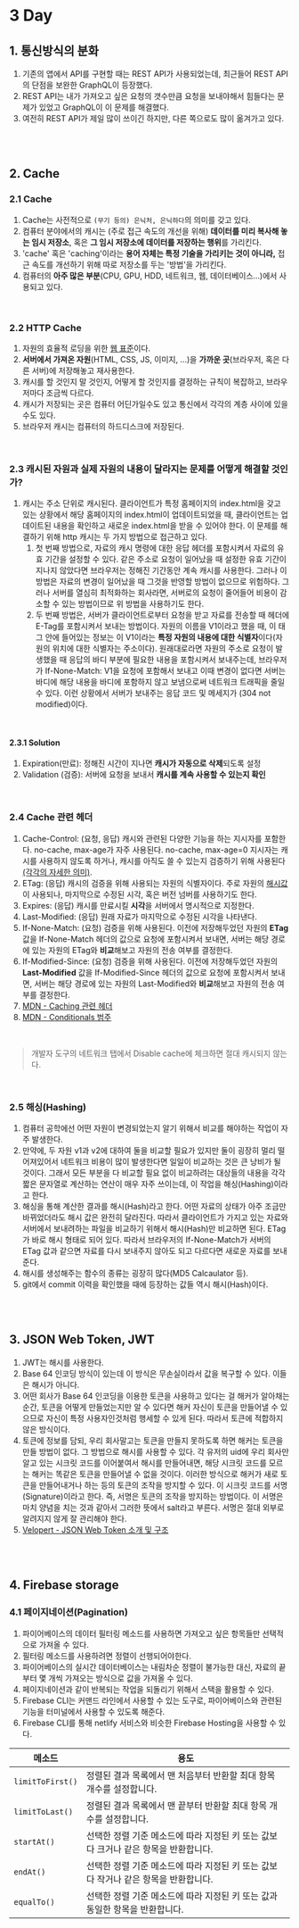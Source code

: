 # 3 Day

## 1. 통신방식의 분화

1. 기존의 앱에서 API를 구현할 때는 REST API가 사용되었는데, 최근들어 REST API의 단점을 보완한 GraphQL이 등장했다.
2. REST API는 내가 가져오고 싶은 요청의 갯수만큼 요청을 보내야해서 힘들다는 문제가 있었고 GraphQL이 이 문제를 해결했다.
3. 여전히 REST API가 제일 많이 쓰이긴 하지만, 다른 쪽으로도 많이 옮겨가고 있다.

<br />

<br />

## 2. Cache

### 2.1 Cache

1. Cache는 사전적으로 `(무기 등의) 은닉처, 은닉하다`의 의미를 갖고 있다.
2. 컴퓨터 분야에서의 캐시는 (주로 접근 속도의 개선을 위해) **데이터를 미리 복사해 놓는 임시 저장소**, 혹은 **그 임시 저장소에 데이터를 저장하는 행위**를 가리킨다.
3. 'cache' 혹은 'caching'이라는 **용어 자체는 특정 기술을 가리키는 것이 아니라,** 접근 속도를 개선하기 위해 따로 저장소를 두는 '방법'을 가리킨다.
4. 컴퓨터의 **아주 많은 부분**(CPU, GPU, HDD, 네트워크, 웹, 데이터베이스...)에서 사용되고 있다.

<br />

### 2.2 HTTP Cache

1. 자원의 효율적 로딩을 위한 [웹 표준](https://tools.ietf.org/html/rfc7234)이다.
2. **서버에서 가져온 자원**(HTML, CSS, JS, 이미지, ...)을 **가까운 곳**(브라우저, 혹은 다른 서버)에 저장해놓고 재사용한다.
3. 캐시를 할 것인지 말 것인지, 어떻게 할 것인지를 결정하는 규칙이 복잡하고, 브라우저마다 조금씩 다르다.
4. 캐시가 저장되는 곳은 컴퓨터 어딘가일수도 있고 통신에서 각각의 계층 사이에 있을수도 있다.
5. 브라우저 캐시는 컴퓨터의 하드디스크에 저장된다.

<br />

### 2.3 캐시된 자원과 실제 자원의 내용이 달라지는 문제를 어떻게 해결할 것인가?

1. 캐시는 주소 단위로 캐시된다. 클라이언트가 특정 홈페이지의 index.html을 갖고 있는 상황에서 해당 홈페이지의 index.html이 업데이트되었을 때, 클라이언트는 업데이트된 내용을 확인하고 새로운 index.html을 받을 수 있어야 한다. 이 문제를 해결하기 위해 http 캐시는 두 가지 방법으로 접근하고 있다.
   1. 첫 번째 방법으로, 자료의 캐시 명령에 대한 응답 헤더를 포함시켜서 자료의 유효 기간을 설정할 수 있다. 같은 주소로 요청이 일어났을 때 설정한 유효 기간이 지나지 않았다면 브라우저는 정해진 기간동안 계속 캐시를 사용한다. 그러나 이 방법은 자료의 변경이 일어났을 때 그것을 반영할 방법이 없으므로 위험하다. 그러나 서버를 열심히 최적화하는 회사라면, 서버로의 요청이 줄어들어 비용이 감소할 수 있는 방법이므로 위 방법을 사용하기도 한다.
   2. 두 번째 방법은, 서버가 클라이언트로부터 요청을 받고 자료를 전송할 때 헤더에 E-Tag를 포함시켜서 보내는 방법이다. 자원의 이름을 V1이라고 했을 때, 이 태그 안에 들어있는 정보는 이 V1이라는 **특정 자원의 내용에 대한 식별자**이다(자원의 위치에 대한 식별자는 주소이다). 원래대로라면 자원의 주소로 요청이 발생했을 때 응답의 바디 부분에 필요한 내용을 포함시켜서 보내주는데, 브라우저가 If-None-Match: V1을 요청에 포함해서 보내고 이때 변경이 없다면 서버는 바디에 해당 내용을 바디에 포함하지 않고 보냄으로써 네트워크 트래픽을 줄일 수 있다. 이런 상황에서 서버가 보내주는 응답 코드 및 메세지가 (304 not modified)이다.

<br />

#### 2.3.1 Solution

1. Expiration(만료): 정해진 시간이 지나면 **캐시가 자동으로 삭제**되도록 설정
2. Validation (검증): 서버에 요청을 보내서 **캐시를 계속 사용할 수 있는지 확인**

<br />

### 2.4 Cache 관련 헤더

1. Cache-Control: (요청, 응답) 캐시와 관련된 다양한 기능을 하는 지시자를 포함한다. no-cache, max-age가 자주 사용된다. no-cache, max-age=0 지시자는 캐시를 사용하지 않도록 하거나, 캐시를 아직도 쓸 수 있는지 검증하기 위해 사용된다[(각각의 자세한 의미)](https://stackoverflow.com/questions/1046966/whats-the-difference-between-cache-control-max-age-0-and-no-cache).
2. ETag: (응답) 캐시의 검증을 위해 사용되는 자원의 식별자이다. 주로 자원의 [해시값](https://namu.wiki/w/%ED%95%B4%EC%8B%9C)이 사용되나, 마지막으로 수정된 시각, 혹은 버전 넘버를 사용하기도 한다.
3. Expires: (응답) 캐시를 만료시킬 **시각**을 서버에서 명시적으로 지정한다.
4. Last-Modified: (응답) 원래 자료가 마지막으로 수정된 시각을 나타낸다.
5. If-None-Match: (요청) 검증을 위해 사용된다. 이전에 저장해두었던 자원의 **ETag** 값을 If-None-Match 헤더의 값으로 요청에 포함시켜서 보내면, 서버는 해당 경로에 있는 자원의 ETag와 **비교**해보고 자원의 전송 여부를 결정한다.
6. If-Modified-Since: (요청) 검증을 위해 사용된다. 이전에 저장해두었던 자원의 **Last-Modified** 값을 If-Modified-Since 헤더의 값으로 요청에 포함시켜서 보내면, 서버는 해당 경로에 있는 자원의 Last-Modified와 **비교**해보고 자원의 전송 여부를 결정한다.
7. [MDN - Caching  관련 헤더](https://developer.mozilla.org/ko/docs/Web/HTTP/Headers#Caching)
8. [MDN - Conditionals 범주](https://developer.mozilla.org/ko/docs/Web/HTTP/Headers#Conditionals)

<br />

> 개발자 도구의 네트워크 탭에서 Disable cache에 체크하면 절대 캐시되지 않는다.

<br />

### 2.5 해싱(Hashing)

1. 컴퓨터 공학에선 어떤 자원이 변경되었는지 알기 위해서 비교를 해야하는 작업이 자주 발생한다.
2. 만약에, 두 자원 v1과 v2에 대하여 둘을 비교할 필요가 있지만 둘이 굉장히 멀리 떨어져있어서 네트워크 비용이 많이 발생한다면 일일이 비교하는 것은 큰 낭비가 될 것이다. 그래서 모든 부분을 다 비교할 필요 없이 비교하려는 대상들의 내용을 각각 짧은 문자열로 계산하는 연산이 매우 자주 쓰이는데, 이 작업을 해싱(Hashing)이라고 한다.
3. 해싱을 통해 계산한 결과를 해시(Hash)라고 한다. 어떤 자료의 상태가 아주 조금만 바뀌었더라도 해시 값은 완전히 달라진다. 따라서 클라이언트가 가지고 있는 자료와 서버에서 보내려하는 파일을 비교하기 위해서 해시(Hash)만 비교하면 된다. ETag가 바로 해시 형태로 되어 있다. 따라서 브라우저의 If-None-Match가 서버의 ETag 값과 같으면 자료를 다시 보내주지 않아도 되고 다르다면 새로운 자료를 보내준다.
4. 해시를 생성해주는 함수의 종류는 굉장히 많다(MD5 Calcaulator 등).
5. git에서 commit 이력을 확인했을 때에 등장하는 값들 역시 해시(Hash)이다.

<br />

<br />

## 3. JSON Web Token, JWT

1. JWT는 해시를 사용한다.
2. Base 64 인코딩 방식이 있는데 이 방식은 무손실이라서 값을 복구할 수 있다. 이들은 해시가 아니다.
3. 어떤 회사가 Base 64 인코딩을 이용한 토큰을 사용하고 있다는 걸 해커가 알아채는 순간, 토큰을 어떻게 만들었는지만 알 수 있다면 해커 자신이 토큰을 만들어낼 수 있으므로 자신이 특정 사용자인것처럼 행세할 수 있게 된다. 따라서 토큰에 적합하지 않은 방식이다.
4. 토큰에 정보를 담되, 우리 회사말고는 토큰을 만들지 못하도록 하면 해커는 토큰을 만들 방법이 없다. 그 방법으로 해시를 사용할 수 있다. 각 유저의 uid에 우리 회사만 알고 있는 시크릿 코드를 이어붙여서 해시를 만들어내면, 해당 시크릿 코드를 모르는 해커는 똑같은 토큰을 만들어낼 수 없을 것이다. 이러한 방식으로 해커가 새로 토큰을 만들어내거나 하는 등의 토큰의 조작을 방지할 수 있다. 이 시크릿 코드를 서명(Signature)이라고 한다. 즉, 서명은 토큰의 조작을 방지하는 방법이다. 이 서명은 마치 양념을 치는 것과 같아서 그러한 뜻에서 salt라고 부른다. 서명은 절대 외부로 알려지지 않게 잘 관리해야 한다.
5. [Velopert - JSON Web Token 소개 및 구조](https://velopert.com/2389)

<br />

<br />

## 4. Firebase storage 

### 4.1 페이지네이션(Pagination) 

1. 파이어베이스의 데이터 필터링 메소드를 사용하면 가져오고 싶은 항목들만 선택적으로 가져올 수 있다.
2. 필터링 메소드를 사용하려면 정렬이 선행되어야한다.
3. 파이어베이스의 실시간 데이터베이스는 내림차순 정렬이 불가능한 대신, 자료의 끝부터 몇 개씩 가져오는 방식으로 값을 가져올 수 있다.
4. 페이지네이션과 같이 반복되는 작업을 되돌리기 위해서 스택을 활용할 수 있다.
5. Firebase CLI는 커맨드 라인에서 사용할 수 있는 도구로, 파이어베이스와 관련된 기능을 터미널에서 사용할 수 있도록 해준다.
6. Firebase CLI를 통해 netlify 서비스와 비슷한 Firebase Hosting을 사용할 수 있다.

| 메소드              | 용도                                       |
| ---------------- | ---------------------------------------- |
| `limitToFirst()` | 정렬된 결과 목록에서 맨 처음부터 반환할 최대 항목 개수를 설정합니다.  |
| `limitToLast()`  | 정렬된 결과 목록에서 맨 끝부터 반환할 최대 항목 개수를 설정합니다.   |
| `startAt()`      | 선택한 정렬 기준 메소드에 따라 지정된 키 또는 값보다 크거나 같은 항목을 반환합니다. |
| `endAt()`        | 선택한 정렬 기준 메소드에 따라 지정된 키 또는 값보다 작거나 같은 항목을 반환합니다. |
| `equalTo()`      | 선택한 정렬 기준 메소드에 따라 지정된 키 또는 값과 동일한 항목을 반환합니다. |

